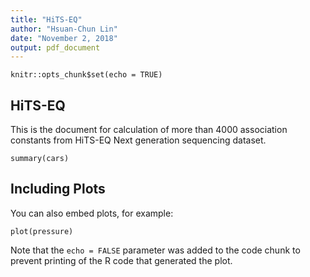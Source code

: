 ```yaml
---
title: "HiTS-EQ"
author: "Hsuan-Chun Lin"
date: "November 2, 2018"
output: pdf_document
---
```


```{r setup, include=FALSE}
knitr::opts_chunk$set(echo = TRUE)
```

## HiTS-EQ
This is the document for calculation of more than 4000 association constants from HiTS-EQ Next generation sequencing dataset.


```{r cars}
summary(cars)
```

## Including Plots

You can also embed plots, for example:

```{r pressure, echo=FALSE}
plot(pressure)
```

Note that the `echo = FALSE` parameter was added to the code chunk to prevent printing of the R code that generated the plot.
